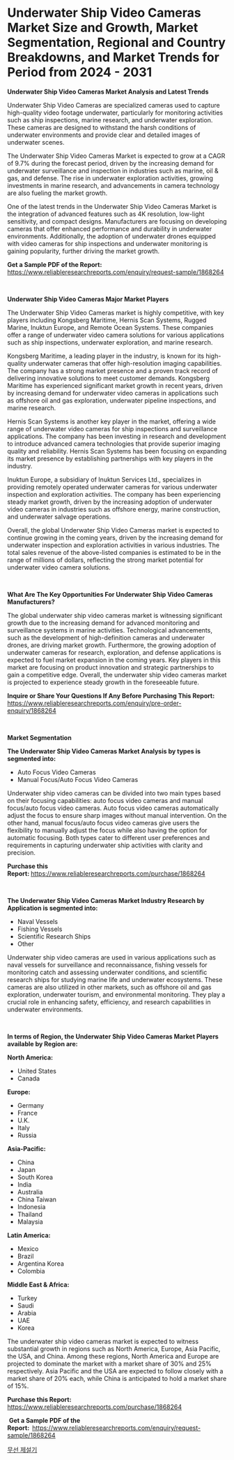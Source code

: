 <p><h1>Underwater Ship Video Cameras Market Size and Growth, Market Segmentation, Regional and Country Breakdowns, and Market Trends for Period from 2024 -  2031</h1></p><p><strong>Underwater Ship Video Cameras Market Analysis and Latest Trends</strong></p>
<p><p>Underwater Ship Video Cameras are specialized cameras used to capture high-quality video footage underwater, particularly for monitoring activities such as ship inspections, marine research, and underwater exploration. These cameras are designed to withstand the harsh conditions of underwater environments and provide clear and detailed images of underwater scenes.</p><p>The Underwater Ship Video Cameras Market is expected to grow at a CAGR of 9.7% during the forecast period, driven by the increasing demand for underwater surveillance and inspection in industries such as marine, oil & gas, and defense. The rise in underwater exploration activities, growing investments in marine research, and advancements in camera technology are also fueling the market growth.</p><p>One of the latest trends in the Underwater Ship Video Cameras Market is the integration of advanced features such as 4K resolution, low-light sensitivity, and compact designs. Manufacturers are focusing on developing cameras that offer enhanced performance and durability in underwater environments. Additionally, the adoption of underwater drones equipped with video cameras for ship inspections and underwater monitoring is gaining popularity, further driving the market growth.</p></p>
<p><strong>Get a Sample PDF of the Report:&nbsp;</strong> <a href="https://www.reliableresearchreports.com/enquiry/request-sample/1868264">https://www.reliableresearchreports.com/enquiry/request-sample/1868264</a></p>
<p>&nbsp;</p>
<p><strong>Underwater Ship Video Cameras Major Market Players</strong></p>
<p><p>The Underwater Ship Video Cameras market is highly competitive, with key players including Kongsberg Maritime, Hernis Scan Systems, Rugged Marine, Inuktun Europe, and Remote Ocean Systems. These companies offer a range of underwater video camera solutions for various applications such as ship inspections, underwater exploration, and marine research.</p><p>Kongsberg Maritime, a leading player in the industry, is known for its high-quality underwater cameras that offer high-resolution imaging capabilities. The company has a strong market presence and a proven track record of delivering innovative solutions to meet customer demands. Kongsberg Maritime has experienced significant market growth in recent years, driven by increasing demand for underwater video cameras in applications such as offshore oil and gas exploration, underwater pipeline inspections, and marine research.</p><p>Hernis Scan Systems is another key player in the market, offering a wide range of underwater video cameras for ship inspections and surveillance applications. The company has been investing in research and development to introduce advanced camera technologies that provide superior imaging quality and reliability. Hernis Scan Systems has been focusing on expanding its market presence by establishing partnerships with key players in the industry.</p><p>Inuktun Europe, a subsidiary of Inuktun Services Ltd., specializes in providing remotely operated underwater cameras for various underwater inspection and exploration activities. The company has been experiencing steady market growth, driven by the increasing adoption of underwater video cameras in industries such as offshore energy, marine construction, and underwater salvage operations.</p><p>Overall, the global Underwater Ship Video Cameras market is expected to continue growing in the coming years, driven by the increasing demand for underwater inspection and exploration activities in various industries. The total sales revenue of the above-listed companies is estimated to be in the range of millions of dollars, reflecting the strong market potential for underwater video camera solutions.</p></p>
<p>&nbsp;</p>
<p><strong>What Are The Key Opportunities For Underwater Ship Video Cameras Manufacturers?</strong></p>
<p><p>The global underwater ship video cameras market is witnessing significant growth due to the increasing demand for advanced monitoring and surveillance systems in marine activities. Technological advancements, such as the development of high-definition cameras and underwater drones, are driving market growth. Furthermore, the growing adoption of underwater cameras for research, exploration, and defense applications is expected to fuel market expansion in the coming years. Key players in this market are focusing on product innovation and strategic partnerships to gain a competitive edge. Overall, the underwater ship video cameras market is projected to experience steady growth in the foreseeable future.</p></p>
<p><strong>Inquire or Share Your Questions If Any Before Purchasing This Report:</strong> <a href="https://www.reliableresearchreports.com/enquiry/pre-order-enquiry/1868264">https://www.reliableresearchreports.com/enquiry/pre-order-enquiry/1868264</a></p>
<p>&nbsp;</p>
<p><strong>Market Segmentation</strong></p>
<p><strong>The Underwater Ship Video Cameras Market Analysis by types is segmented into:</strong></p>
<p><ul><li>Auto Focus Video Cameras</li><li>Manual Focus/Auto Focus Video Cameras</li></ul></p>
<p><p>Underwater ship video cameras can be divided into two main types based on their focusing capabilities: auto focus video cameras and manual focus/auto focus video cameras. Auto focus video cameras automatically adjust the focus to ensure sharp images without manual intervention. On the other hand, manual focus/auto focus video cameras give users the flexibility to manually adjust the focus while also having the option for automatic focusing. Both types cater to different user preferences and requirements in capturing underwater ship activities with clarity and precision.</p></p>
<p><strong>Purchase this Report:&nbsp;</strong><a href="https://www.reliableresearchreports.com/purchase/1868264">https://www.reliableresearchreports.com/purchase/1868264</a></p>
<p>&nbsp;</p>
<p><strong>The Underwater Ship Video Cameras Market Industry Research by Application is segmented into:</strong></p>
<p><ul><li>Naval Vessels</li><li>Fishing Vessels</li><li>Scientific Research Ships</li><li>Other</li></ul></p>
<p><p>Underwater ship video cameras are used in various applications such as naval vessels for surveillance and reconnaissance, fishing vessels for monitoring catch and assessing underwater conditions, and scientific research ships for studying marine life and underwater ecosystems. These cameras are also utilized in other markets, such as offshore oil and gas exploration, underwater tourism, and environmental monitoring. They play a crucial role in enhancing safety, efficiency, and research capabilities in underwater environments.</p></p>
<p>&nbsp;</p>
<p><strong>In terms of Region, the Underwater Ship Video Cameras Market Players available by Region are:</strong></p>
<p>
    <p> <strong> North America: </strong>
        <ul>
            <li>United States</li>
            <li>Canada</li>
        </ul>
        </p> 
    <p> <strong> Europe: </strong>
        <ul>
            <li>Germany</li>
            <li>France</li>
            <li>U.K.</li>
            <li>Italy</li>
            <li>Russia</li>
        </ul>
        </p> 
    <p> <strong> Asia-Pacific: </strong>
        <ul>
            <li>China</li>
            <li>Japan</li>
            <li>South Korea</li>
            <li>India</li>
            <li>Australia</li>
            <li>China Taiwan</li>
            <li>Indonesia</li>
            <li>Thailand</li>
            <li>Malaysia</li>
        </ul>
        </p> 
    <p> <strong> Latin America: </strong>
        <ul>
            <li>Mexico</li>
            <li>Brazil</li>
            <li>Argentina Korea</li>
            <li>Colombia</li>
        </ul>
        </p> 
    <p> <strong> Middle East & Africa: </strong>
        <ul>
            <li>Turkey</li>
            <li>Saudi</li>
            <li>Arabia</li>
            <li>UAE</li>
            <li>Korea</li>
        </ul>
    </p>
    </p>
<p><p>The underwater ship video cameras market is expected to witness substantial growth in regions such as North America, Europe, Asia Pacific, the USA, and China. Among these regions, North America and Europe are projected to dominate the market with a market share of 30% and 25% respectively. Asia Pacific and the USA are expected to follow closely with a market share of 20% each, while China is anticipated to hold a market share of 15%.</p></p>
<p><strong>Purchase this Report: </strong><a href="https://www.reliableresearchreports.com/purchase/1868264">https://www.reliableresearchreports.com/purchase/1868264</a></p>
<p>&nbsp;<strong>Get a Sample PDF of the Report:&nbsp;&nbsp;</strong><a href="https://www.reliableresearchreports.com/enquiry/request-sample/1868264">https://www.reliableresearchreports.com/enquiry/request-sample/1868264</a></p>
<p><strong></strong></p>
<p><p><a href="https://github.com/idcefvhkdut6/Market-Research-Report-List-1/blob/main/706212112703.md">무선 제설기</a></p></p>